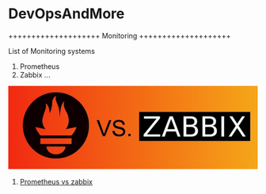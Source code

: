 # DevOpsAndMore

++++++++++++++++++++ Monitoring ++++++++++++++++++++ 

List of Monitoring systems
1. Prometheus
2. Zabbix
...

![Prometheus-vs-Zabbix](Prom-vs-Zabbix.jpg)
1. [Prometheus vs zabbix](https://www.metricfire.com/blog/prometheus-vs-zabbix)